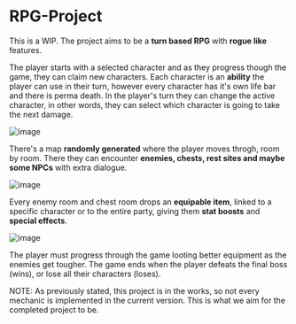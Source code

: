 # RPG-Project
 
This is a WIP. The project aims to be a **turn based RPG** with **rogue like** features. 

The player starts with a selected character and as they progress though the game, they can claim new characters. 
Each character is an **ability** the player can use in their turn, however every character has it's own life bar and there is perma death. 
In the player's turn they can change the active character, in other words, they can select which character is going to take the next damage. 

![image](https://github.com/lugia115/RPG-Project/assets/120431918/e467a1e9-926b-4b92-907e-a4d587136c52)





There's a map **randomly generated** where the player moves throgh, room by room. There they can encounter **enemies, chests, rest sites and maybe some NPCs** with extra dialogue.

![image](https://github.com/lugia115/RPG-Project/assets/120431918/57f44c06-a3d2-4ab3-8324-a2a189c128b5)

Every enemy room and chest room drops an **equipable item**, linked to a specific character or to the entire party, giving them **stat boosts** and **special effects**.

![image](https://github.com/lugia115/RPG-Project/assets/120431918/c3b6f8a0-870e-4535-975a-eab4e9c97e72)

The player must progress through the game looting better equipment as the enemies get tougher. The game ends when the player defeats the final boss (wins), or lose all their characters (loses).

NOTE: As previously stated, this project is in the works, so not every mechanic is implemented in the current version. This is what we aim for the completed project to be.
